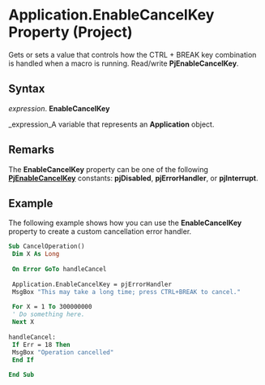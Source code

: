 
# Application.EnableCancelKey Property (Project)

Gets or sets a value that controls how the CTRL + BREAK key combination is handled when a macro is running. Read/write  **PjEnableCancelKey**.


## Syntax

 _expression_. **EnableCancelKey**

 _expression_A variable that represents an  **Application** object.


## Remarks

The  **EnableCancelKey** property can be one of the following **[PjEnableCancelKey](a50ff9ef-7462-a414-8680-a127b1bdc9a3.md)** constants: **pjDisabled**,  **pjErrorHandler**, or  **pjInterrupt**.


## Example

The following example shows how you can use the  **EnableCancelKey** property to create a custom cancellation error handler.


```vb
Sub CancelOperation() 
 Dim X As Long 
 
 On Error GoTo handleCancel 
 
 Application.EnableCancelKey = pjErrorHandler 
 MsgBox "This may take a long time; press CTRL+BREAK to cancel." 
 
 For X = 1 To 300000000 
 ' Do something here. 
 Next X 
 
handleCancel: 
 If Err = 18 Then 
 MsgBox "Operation cancelled" 
 End If 
 
End Sub
```

